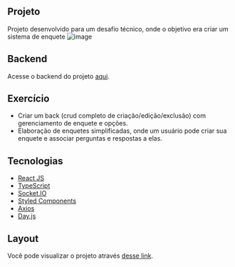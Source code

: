 
## Projeto
Projeto desenvolvido para um desafio técnico, onde o objetivo era criar um sistema de enquete
![image](https://github.com/Evandromck/opinio-front-end/assets/64655153/aba2b5f3-d133-478e-8828-1db43122dd50)


## Backend
Acesse o backend do projeto [aqui](https://github.com/Evandromck/opinio).

## Exercício
- Criar um back (crud completo de criação/edição/exclusão) com gerenciamento de enquete e opções.
- Elaboração de
enquetes simplificadas, onde um usuário pode criar sua enquete e associar perguntas e
respostas a elas.

## Tecnologias

- [React JS](https://pt-br.reactjs.org/)
- [TypeScript](https://www.typescriptlang.org/)
- [Socket.IO](https://socket.io/)
- [Styled Components](https://styled-components.com/)
- [Axios](https://axios-http.com)
- [Day.js](https://day.js.org/)

## Layout
Você pode visualizar o projeto através [desse link](https://opinio-front-end.vercel.app).
